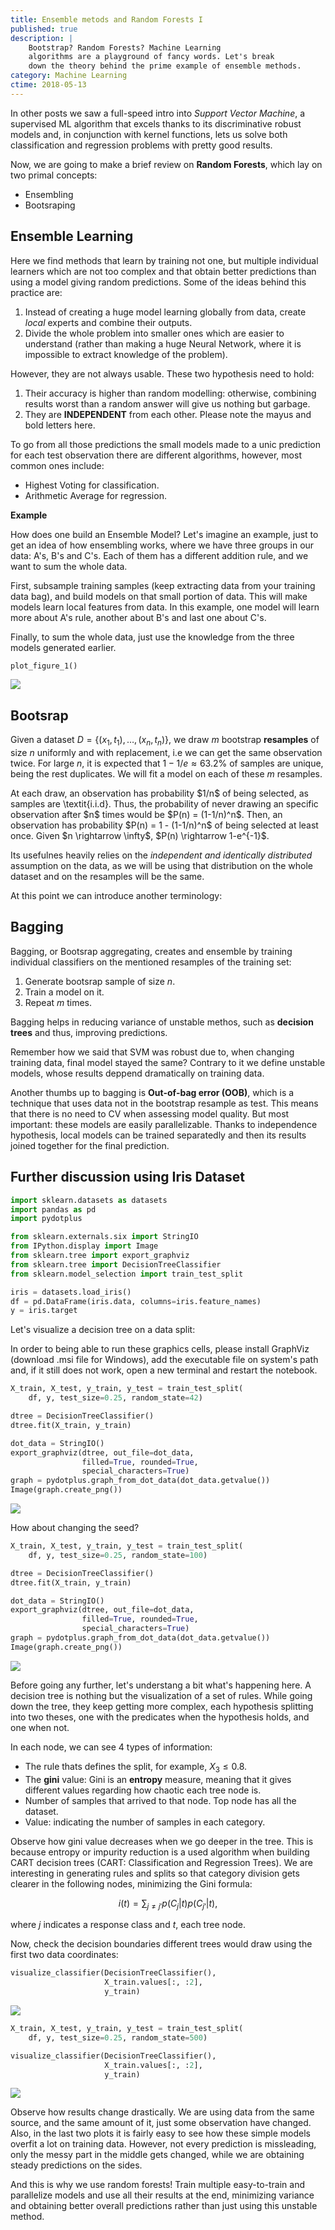 ```yaml
---
title: Ensemble metods and Random Forests I
published: true
description: |
    Bootstrap? Random Forests? Machine Learning
    algorithms are a playground of fancy words. Let's break
    down the theory behind the prime example of ensemble methods.
category: Machine Learning
ctime: 2018-05-13
---
```


In other posts we saw a full-speed intro into *Support Vector Machine*, a supervised ML algorithm that excels thanks to its discriminative robust models and, in conjunction with kernel functions, lets us solve both classification and regression problems with pretty good results.

Now, we are going to make a brief review on **Random Forests**, which lay on two primal concepts:

* Ensembling
* Bootsraping

## Ensemble Learning

Here we find methods that learn by training not one, but multiple individual learners which are not too complex and that obtain better predictions than using a model giving random predictions. Some of the ideas behind this practice are:

1. Instead of creating a huge model learning globally from data, create *local* experts and combine their outputs.
2. Divide the whole problem into smaller ones which are easier to understand (rather than making a huge Neural Network, where it is impossible to extract knowledge of the problem).

However, they are not always usable. These two hypothesis need to hold:

1. Their accuracy is higher than random modelling: otherwise, combining results worst than a random answer will give us nothing but garbage.
2. They are **INDEPENDENT** from each other. Please note the mayus and bold letters here.

To go from all those predictions the small models made to a unic prediction for each test observation there are different algorithms, however, most common ones include:

* Highest Voting for classification.
* Arithmetic Average for regression.

**Example**

How does one build an Ensemble Model? Let's imagine an example, just to get an idea of how ensembling works, where we have three groups in our data: A's, B's and C's. Each of them has a different addition rule, and we want to sum the whole data.

First, subsample training samples (keep extracting data from your training data bag), and build models on that small portion of data. This will make models learn local features from data. In this example, one model will learn more about A's rule, another about B's and last one about C's.

Finally, to sum the whole data, just use the knowledge from the three models generated earlier.


```python
plot_figure_1()
```

<img src="../../images/posts/ml/rf/output_4_0.png" class="h-96 my-4 justify-center m-auto">

## Bootsrap

Given a dataset $D = \{ (x_1, t_1), \ldots, (x_n, t_n) \}$, we draw $m$ bootstrap **resamples** of size $n$ uniformly and with replacement, i.e we can get the same observation twice. For large $n$, it is expected that $1-1/e \approx 63.2\%$ of samples are unique, being the rest duplicates. We will fit a model on each of these $m$ resamples.

<aside class="notice--info">
At each draw, an observation has probability $1/n$ of being selected, as samples are \textit{i.i.d}. Thus, the probability of never drawing an specific observation after $n$ times would be $P(n) = (1-1/n)^n$. Then, an observation has probability $P(n) = 1 - (1-1/n)^n$ of being selected at least once. 
Given $n \rightarrow \infty$, $P(n) \rightarrow 1-e^{-1}$.
</aside>

Its usefulnes heavily relies on the *independent and identically distributed* assumption on the data, as we will be using that distribution on the whole dataset and on the resamples will be the same.

At this point we can introduce another terminology:

## Bagging

Bagging, or Bootsrap aggregating, creates and ensemble by training individual classifiers on the mentioned resamples of the training set:

1. Generate bootsrap sample of size $n$.
2. Train a model on it.
3. Repeat $m$ times.

Bagging helps in reducing variance of unstable methos, such as **decision trees** and thus, improving predictions. 

Remember how we said that SVM was robust due to, when changing training data, final model stayed the same? Contrary to it we define unstable models, whose results deppend dramatically on training data.

Another thumbs up to bagging is **Out-of-bag error (OOB)**, which is a technique that uses data not in the bootstrap resample as test. This means that there is no need to CV when assessing model quality. But most important: these models are easily parallelizable. Thanks to independence hypothesis, local models can be trained separatedly and then its results joined together for the final prediction.

## Further discussion using Iris Dataset

```python
import sklearn.datasets as datasets
import pandas as pd
import pydotplus

from sklearn.externals.six import StringIO  
from IPython.display import Image  
from sklearn.tree import export_graphviz
from sklearn.tree import DecisionTreeClassifier
from sklearn.model_selection import train_test_split
```

```python
iris = datasets.load_iris()
df = pd.DataFrame(iris.data, columns=iris.feature_names)
y = iris.target
```

Let's visualize a decision tree on a data split:

<aside class="notice--info">
In order to being able to run these graphics cells, please install GraphViz (download .msi file for Windows), add the executable file on system's path and, if it still does not work, open a new terminal and restart the notebook.
</aside>


```python
X_train, X_test, y_train, y_test = train_test_split(
    df, y, test_size=0.25, random_state=42)

dtree = DecisionTreeClassifier()
dtree.fit(X_train, y_train)

dot_data = StringIO()
export_graphviz(dtree, out_file=dot_data,  
                filled=True, rounded=True,
                special_characters=True)
graph = pydotplus.graph_from_dot_data(dot_data.getvalue())  
Image(graph.create_png())
```

<img src="../../images/posts/ml/rf/output_9_0.png" class="w-96 my-4 justify-center m-auto">

How about changing the seed?


```python
X_train, X_test, y_train, y_test = train_test_split(
    df, y, test_size=0.25, random_state=100)

dtree = DecisionTreeClassifier()
dtree.fit(X_train, y_train)

dot_data = StringIO()
export_graphviz(dtree, out_file=dot_data,  
                filled=True, rounded=True,
                special_characters=True)
graph = pydotplus.graph_from_dot_data(dot_data.getvalue())  
Image(graph.create_png())
```

<img src="../../images/posts/ml/rf/output_11_0.png" class="w-96 my-4 justify-center m-auto">

Before going any further, let's understang a bit what's happening here. A decision tree is nothing but the visualization of a set of rules. While going down the tree, they keep getting more complex, each hypothesis splitting into two theses, one with the predicates when the hypothesis holds, and one when not. 

In each node, we can see 4 types of information:

* The rule thats defines the split, for example, $X_3 \leq 0.8$.
* The **gini** value: Gini is an **entropy** measure, meaning that it gives different values regarding how chaotic each tree node is.
* Number of samples that arrived to that node. Top node has all the dataset.
* Value: indicating the number of samples in each category.

Observe how gini value decreases when we go deeper in the tree. This is because entropy or impurity reduction is a used algorithm when building CART decision trees (CART: Classification and Regression Trees). We are interesting in generating rules and splits so that category division gets clearer in the following nodes, minimizing the Gini formula:

$$ i(t) = \sum_{j\neq j'} p(C_j|t)p(C_{j'}|t), $$

where $j$ indicates a response class and $t$, each tree node.


Now, check the decision boundaries different trees would draw using the first two data coordinates:

```python
visualize_classifier(DecisionTreeClassifier(),
	                 X_train.values[:, :2],
	                 y_train)
```

<img src="../../images/posts/ml/rf/output_13_1.png" class="w-72 my-4 justify-center m-auto">

```python
X_train, X_test, y_train, y_test = train_test_split(
    df, y, test_size=0.25, random_state=500)

visualize_classifier(DecisionTreeClassifier(), 
	                 X_train.values[:, :2], 
	                 y_train)
```

<img src="../../images/posts/ml/rf/output_14_1.png" class="w-72 my-4 justify-center m-auto">

Observe how results change drastically. We are using data from the same source, and the same amount of it, just some observation have changed. Also, in the last two plots it is fairly easy to see how these simple models overfit a lot on training data. However, not every prediction is missleading, only the messy part in the middle gets changed, while we are obtaining steady predictions on the sides.

And this is why we use random forests! Train multiple easy-to-train and parallelize models and use all their results at the end, minimizing variance and obtaining better overall predictions rather than just using this unstable method.
